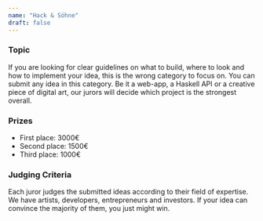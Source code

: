 ```yaml
---
name: "Hack & Söhne"
draft: false
---
```

### Topic

If you are looking for clear guidelines on what to build, where to look and how to implement your idea, this is the wrong category to focus on. You can submit any idea in this category. Be it a web-app, a Haskell API or a creative piece of digital art, our jurors will decide which project is the strongest overall. 

### Prizes

- First place: 3000€
- Second place: 1500€
- Third place: 1000€

### Judging Criteria

Each juror judges the submitted ideas according to their field of expertise. We have artists, developers, entrepreneurs and investors. If your idea can convince the majority of them, you just might win.
